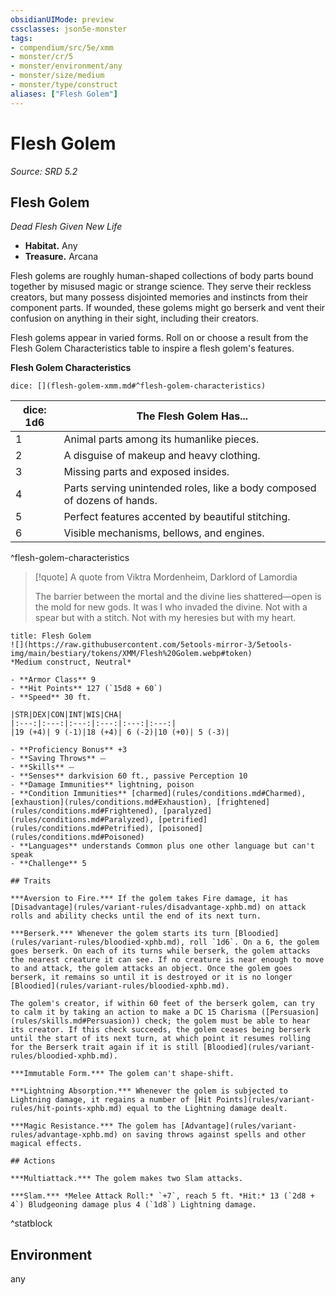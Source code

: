 ```yaml
---
obsidianUIMode: preview
cssclasses: json5e-monster
tags:
- compendium/src/5e/xmm
- monster/cr/5
- monster/environment/any
- monster/size/medium
- monster/type/construct
aliases: ["Flesh Golem"]
---
```

# Flesh Golem
*Source: SRD 5.2*  

## Flesh Golem

*Dead Flesh Given New Life*

- **Habitat.** Any  
- **Treasure.** Arcana  

Flesh golems are roughly human-shaped collections of body parts bound together by misused magic or strange science. They serve their reckless creators, but many possess disjointed memories and instincts from their component parts. If wounded, these golems might go berserk and vent their confusion on anything in their sight, including their creators.

Flesh golems appear in varied forms. Roll on or choose a result from the Flesh Golem Characteristics table to inspire a flesh golem's features.

**Flesh Golem Characteristics**

`dice: [](flesh-golem-xmm.md#^flesh-golem-characteristics)`

| dice: 1d6 | The Flesh Golem Has... |
|-----------|------------------------|
| 1 | Animal parts among its humanlike pieces. |
| 2 | A disguise of makeup and heavy clothing. |
| 3 | Missing parts and exposed insides. |
| 4 | Parts serving unintended roles, like a body composed of dozens of hands. |
| 5 | Perfect features accented by beautiful stitching. |
| 6 | Visible mechanisms, bellows, and engines. |
^flesh-golem-characteristics

> [!quote] A quote from Viktra Mordenheim, Darklord of Lamordia  
> 
> The barrier between the mortal and the divine lies shattered—open is the mold for new gods. It was I who invaded the divine. Not with a spear but with a stitch. Not with my heresies but with my heart.


```ad-statblock
title: Flesh Golem
![](https://raw.githubusercontent.com/5etools-mirror-3/5etools-img/main/bestiary/tokens/XMM/Flesh%20Golem.webp#token)
*Medium construct, Neutral*

- **Armor Class** 9
- **Hit Points** 127 (`15d8 + 60`)
- **Speed** 30 ft.

|STR|DEX|CON|INT|WIS|CHA|
|:---:|:---:|:---:|:---:|:---:|:---:|
|19 (+4)| 9 (-1)|18 (+4)| 6 (-2)|10 (+0)| 5 (-3)|

- **Proficiency Bonus** +3
- **Saving Throws** ⏤
- **Skills** ⏤
- **Senses** darkvision 60 ft., passive Perception 10
- **Damage Immunities** lightning, poison
- **Condition Immunities** [charmed](rules/conditions.md#Charmed), [exhaustion](rules/conditions.md#Exhaustion), [frightened](rules/conditions.md#Frightened), [paralyzed](rules/conditions.md#Paralyzed), [petrified](rules/conditions.md#Petrified), [poisoned](rules/conditions.md#Poisoned)
- **Languages** understands Common plus one other language but can't speak
- **Challenge** 5

## Traits

***Aversion to Fire.*** If the golem takes Fire damage, it has [Disadvantage](rules/variant-rules/disadvantage-xphb.md) on attack rolls and ability checks until the end of its next turn.

***Berserk.*** Whenever the golem starts its turn [Bloodied](rules/variant-rules/bloodied-xphb.md), roll `1d6`. On a 6, the golem goes berserk. On each of its turns while berserk, the golem attacks the nearest creature it can see. If no creature is near enough to move to and attack, the golem attacks an object. Once the golem goes berserk, it remains so until it is destroyed or it is no longer [Bloodied](rules/variant-rules/bloodied-xphb.md).

The golem's creator, if within 60 feet of the berserk golem, can try to calm it by taking an action to make a DC 15 Charisma ([Persuasion](rules/skills.md#Persuasion)) check; the golem must be able to hear its creator. If this check succeeds, the golem ceases being berserk until the start of its next turn, at which point it resumes rolling for the Berserk trait again if it is still [Bloodied](rules/variant-rules/bloodied-xphb.md).

***Immutable Form.*** The golem can't shape-shift.

***Lightning Absorption.*** Whenever the golem is subjected to Lightning damage, it regains a number of [Hit Points](rules/variant-rules/hit-points-xphb.md) equal to the Lightning damage dealt.

***Magic Resistance.*** The golem has [Advantage](rules/variant-rules/advantage-xphb.md) on saving throws against spells and other magical effects.

## Actions

***Multiattack.*** The golem makes two Slam attacks.

***Slam.*** *Melee Attack Roll:* `+7`, reach 5 ft. *Hit:* 13 (`2d8 + 4`) Bludgeoning damage plus 4 (`1d8`) Lightning damage.
```
^statblock

## Environment

any